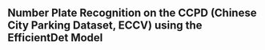 ## Number Plate Recognition on the CCPD (Chinese City Parking Dataset, ECCV) using the EfficientDet Model
